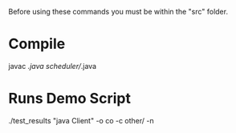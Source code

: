 Before using these commands you must be within the "src" folder.

Compile
========
javac *.java scheduler/*.java


Runs Demo Script
========
./test_results "java Client" -o co -c other/ -n
